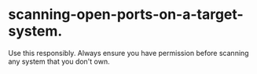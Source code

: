 # scanning-open-ports-on-a-target-system.
Use this responsibly. Always ensure you have permission before scanning any system that you don't own.
